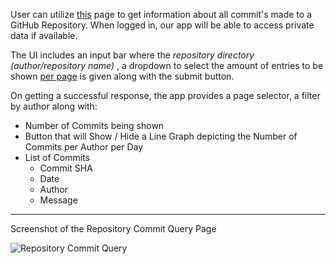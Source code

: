 User can utilize [this](https://gstatviewer.pages.dev/repocommit) page to get information about all commit's made to a GitHub Repository. When logged in, our app will be able to access private data if available.

The UI includes an input bar where the _repository directory (author/repository name)_ , a dropdown to select the amount of entries to be shown [per page](https://github.com/febkosq8/GStatTracker/wiki/Features#max-entries-per-page) is given along with the submit button.

On getting a successful response, the app provides a page selector, a filter by author along with:

- Number of Commits being shown
- Button that will Show / Hide a Line Graph depicting the Number of Commits per Author per Day
- List of Commits
  - Commit SHA
  - Date
  - Author
  - Message

---

Screenshot of the Repository Commit Query Page

![Repository Commit Query](https://user-images.githubusercontent.com/33223665/189769115-02aebacb-7b06-43ac-98e3-f66ef8f9497c.png)
